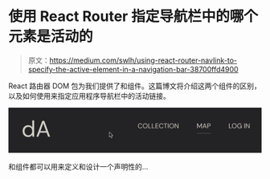 # 使用 React Router <navlink>指定导航栏中的哪个元素是活动的</navlink>

> 原文：<https://medium.com/swlh/using-react-router-navlink-to-specify-the-active-element-in-a-navigation-bar-38700ffd4900>

React 路由器 DOM 包为我们提供了<navlink>和<link>组件。这篇博文将介绍这两个组件的区别，以及如何使用<navlink>来指定应用程序导航栏中的活动链接。</navlink></navlink>

![](img/2aa7646227e556289745de50884e9ce8.png)

<navlink>和<link>组件都可以用来定义和设计一个声明性的…</navlink>